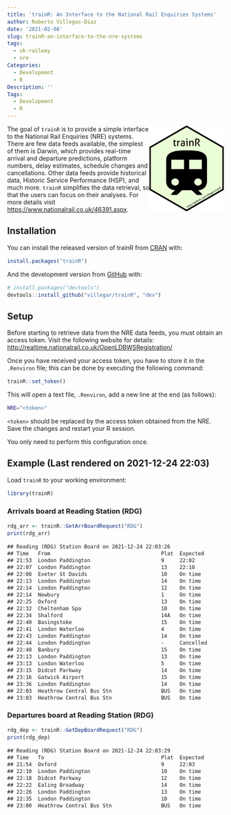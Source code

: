 ```yaml
---
title: 'trainR: An Interface to the National Rail Enquiries Systems'
author: Roberto Villegas-Diaz
date: '2021-02-08'
slug: trainR-an-interface-to-the-nre-systems
tags:
  - uk-railway
  - nre
Categories:
  - Development
  - R
Description: ''
Tags:
  - Development
  - R
---
```


<img src="https://raw.githubusercontent.com/villegar/trainR/main/inst/images/logo.png" alt="logo" align="right" height=200px/>

The goal of `trainR` is to provide a simple interface to the 
National Rail Enquiries (NRE) systems. There are few data feeds 
available, the simplest of them is Darwin, which provides real-time 
arrival and departure predictions, platform numbers, delay estimates, 
schedule changes and cancellations. Other data feeds provide historical 
data, Historic Service Performance (HSP), and much more. `trainR` 
simplifies the data retrieval, so that the users can focus on their 
analyses. For more details visit 
https://www.nationalrail.co.uk/46391.aspx.

## Installation

You can install the released version of trainR from [CRAN](https://CRAN.R-project.org) with:

``` r
install.packages("trainR")
```

And the development version from [GitHub](https://github.com/) with:

``` r
# install.packages("devtools")
devtools::install_github("villegar/trainR", "dev")
```

## Setup
Before starting to retrieve data from the NRE data feeds, you must obtain an access token. 
Visit the following website for details: http://realtime.nationalrail.co.uk/OpenLDBWSRegistration/

Once you have received your access token, you have to store it in the `.Renviron` file; this can be 
done by executing the following command:


```r
trainR::set_token()
```

This will open a text file, `.Renviron`, add a new line at the end (as follows):

```bash
NRE="<token>"
```

`<token>` should be replaced by the access token obtained from the NRE. Save the changes and restart 
your R session.

You only need to perform this configuration once.

## Example (Last rendered on 2021-12-24 22:03)

Load `trainR` to your working environment:

```r
library(trainR)
```

### Arrivals board at Reading Station (RDG)


```r
rdg_arr <- trainR::GetArrBoardRequest("RDG")
print(rdg_arr)
```

```
## Reading (RDG) Station Board on 2021-12-24 22:03:26
## Time   From                                    Plat  Expected
## 21:53  London Paddington                       9     22:02
## 22:07  London Paddington                       13    22:10
## 22:08  Exeter St Davids                        10    On time
## 22:13  London Paddington                       14    On time
## 22:14  London Paddington                       12    On time
## 22:14  Newbury                                 1     On time
## 22:25  Oxford                                  13    On time
## 22:32  Cheltenham Spa                          10    On time
## 22:34  Shalford                                14A   On time
## 22:40  Basingstoke                             15    On time
## 22:41  London Waterloo                         4     On time
## 22:43  London Paddington                       14    On time
## 22:44  London Paddington                       -     Cancelled
## 22:48  Banbury                                 15    On time
## 23:13  London Paddington                       13    On time
## 23:13  London Waterloo                         5     On time
## 23:15  Didcot Parkway                          14    On time
## 23:16  Gatwick Airport                         15    On time
## 23:36  London Paddington                       14    On time
## 22:03  Heathrow Central Bus Stn                BUS   On time
## 23:03  Heathrow Central Bus Stn                BUS   On time
```

### Departures board at Reading Station (RDG)


```r
rdg_dep <- trainR::GetDepBoardRequest("RDG")
print(rdg_dep)
```

```
## Reading (RDG) Station Board on 2021-12-24 22:03:29
## Time   To                                      Plat  Expected
## 21:54  Oxford                                  9     22:03
## 22:10  London Paddington                       10    On time
## 22:18  Didcot Parkway                          12    On time
## 22:22  Ealing Broadway                         14    On time
## 22:26  London Paddington                       13    On time
## 22:35  London Paddington                       10    On time
## 23:00  Heathrow Central Bus Stn                BUS   On time
```
